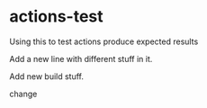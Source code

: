 # actions-test
Using this to test actions produce expected results

 Add a new line with different stuff in it.

 Add new build stuff.

 change
